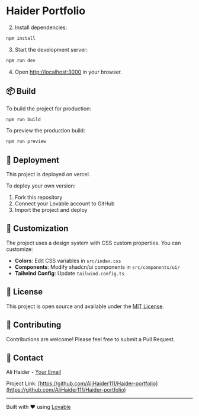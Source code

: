 # Haider Portfolio

2. Install dependencies:
```bash
npm install
```

3. Start the development server:
```bash
npm run dev
```

4. Open [http://localhost:3000](http://localhost:3000) in your browser.

## 📦 Build

To build the project for production:

```bash
npm run build
```

To preview the production build:

```bash
npm run preview
```

## 🚀 Deployment

This project is deployed on vercel. 

To deploy your own version:
1. Fork this repository
2. Connect your Lovable account to GitHub
3. Import the project and deploy

## 🎨 Customization

The project uses a design system with CSS custom properties. You can customize:

- **Colors**: Edit CSS variables in `src/index.css`
- **Components**: Modify shadcn/ui components in `src/components/ui/`
- **Tailwind Config**: Update `tailwind.config.ts`

## 📝 License

This project is open source and available under the [MIT License](LICENSE).

## 🤝 Contributing

Contributions are welcome! Please feel free to submit a Pull Request.

## 📧 Contact

Ali Haider - [Your Email](alih65993@gmail.com)

Project Link: [https://github.com/AliHaider111/Haider-portfolio](https://github.com/AliHaider111/Haider-portfolio)

---

Built with ❤️ using [Lovable](https://lovable.dev)